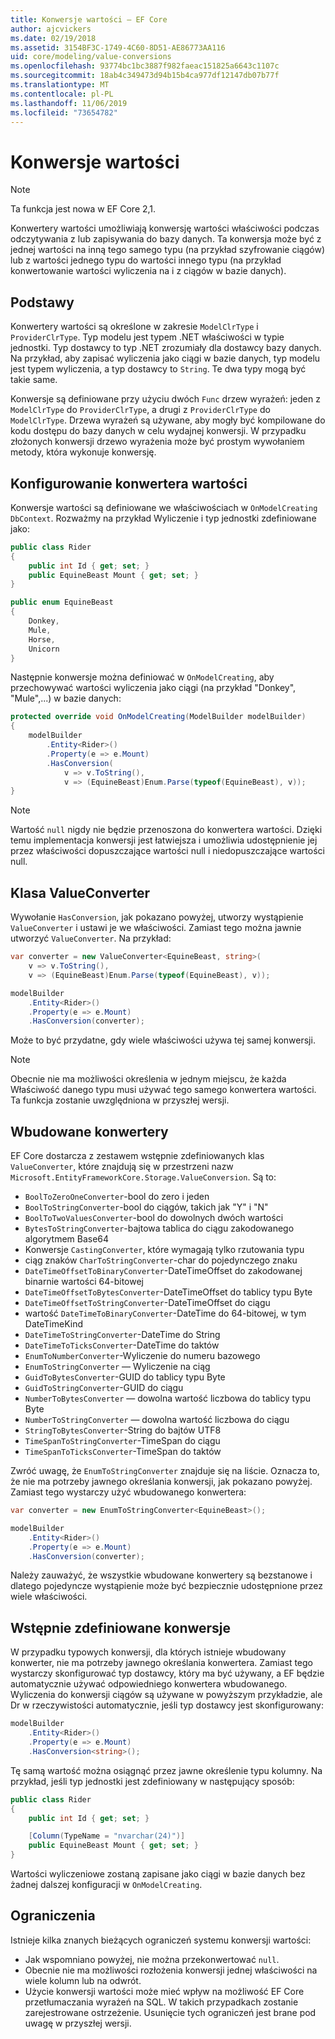 ```yaml
---
title: Konwersje wartości — EF Core
author: ajcvickers
ms.date: 02/19/2018
ms.assetid: 3154BF3C-1749-4C60-8D51-AE86773AA116
uid: core/modeling/value-conversions
ms.openlocfilehash: 93774bc1bc3887f982faeac151825a6643c1107c
ms.sourcegitcommit: 18ab4c349473d94b15b4ca977df12147db07b77f
ms.translationtype: MT
ms.contentlocale: pl-PL
ms.lasthandoff: 11/06/2019
ms.locfileid: "73654782"
---
```

# <a name="value-conversions"></a>Konwersje wartości

> [!NOTE]  
> Ta funkcja jest nowa w EF Core 2,1.

Konwertery wartości umożliwiają konwersję wartości właściwości podczas odczytywania z lub zapisywania do bazy danych. Ta konwersja może być z jednej wartości na inną tego samego typu (na przykład szyfrowanie ciągów) lub z wartości jednego typu do wartości innego typu (na przykład konwertowanie wartości wyliczenia na i z ciągów w bazie danych).

## <a name="fundamentals"></a>Podstawy

Konwertery wartości są określone w zakresie `ModelClrType` i `ProviderClrType`. Typ modelu jest typem .NET właściwości w typie jednostki. Typ dostawcy to typ .NET zrozumiały dla dostawcy bazy danych. Na przykład, aby zapisać wyliczenia jako ciągi w bazie danych, typ modelu jest typem wyliczenia, a typ dostawcy to `String`. Te dwa typy mogą być takie same.

Konwersje są definiowane przy użyciu dwóch `Func` drzew wyrażeń: jeden z `ModelClrType` do `ProviderClrType`, a drugi z `ProviderClrType` do `ModelClrType`. Drzewa wyrażeń są używane, aby mogły być kompilowane do kodu dostępu do bazy danych w celu wydajnej konwersji. W przypadku złożonych konwersji drzewo wyrażenia może być prostym wywołaniem metody, która wykonuje konwersję.

## <a name="configuring-a-value-converter"></a>Konfigurowanie konwertera wartości

Konwersje wartości są definiowane we właściwościach w `OnModelCreating` `DbContext`. Rozważmy na przykład Wyliczenie i typ jednostki zdefiniowane jako:

``` csharp
public class Rider
{
    public int Id { get; set; }
    public EquineBeast Mount { get; set; }
}

public enum EquineBeast
{
    Donkey,
    Mule,
    Horse,
    Unicorn
}
```

Następnie konwersje można definiować w `OnModelCreating`, aby przechowywać wartości wyliczenia jako ciągi (na przykład "Donkey", "Mule",...) w bazie danych:

``` csharp
protected override void OnModelCreating(ModelBuilder modelBuilder)
{
    modelBuilder
        .Entity<Rider>()
        .Property(e => e.Mount)
        .HasConversion(
            v => v.ToString(),
            v => (EquineBeast)Enum.Parse(typeof(EquineBeast), v));
}
```

> [!NOTE]  
> Wartość `null` nigdy nie będzie przenoszona do konwertera wartości. Dzięki temu implementacja konwersji jest łatwiejsza i umożliwia udostępnienie jej przez właściwości dopuszczające wartości null i niedopuszczające wartości null.

## <a name="the-valueconverter-class"></a>Klasa ValueConverter

Wywołanie `HasConversion`, jak pokazano powyżej, utworzy wystąpienie `ValueConverter` i ustawi je we właściwości. Zamiast tego można jawnie utworzyć `ValueConverter`. Na przykład:

``` csharp
var converter = new ValueConverter<EquineBeast, string>(
    v => v.ToString(),
    v => (EquineBeast)Enum.Parse(typeof(EquineBeast), v));

modelBuilder
    .Entity<Rider>()
    .Property(e => e.Mount)
    .HasConversion(converter);
```

Może to być przydatne, gdy wiele właściwości używa tej samej konwersji.

> [!NOTE]  
> Obecnie nie ma możliwości określenia w jednym miejscu, że każda Właściwość danego typu musi używać tego samego konwertera wartości. Ta funkcja zostanie uwzględniona w przyszłej wersji.

## <a name="built-in-converters"></a>Wbudowane konwertery

EF Core dostarcza z zestawem wstępnie zdefiniowanych klas `ValueConverter`, które znajdują się w przestrzeni nazw `Microsoft.EntityFrameworkCore.Storage.ValueConversion`. Są to:

* `BoolToZeroOneConverter`-bool do zero i jeden
* `BoolToStringConverter`-bool do ciągów, takich jak "Y" i "N"
* `BoolToTwoValuesConverter`-bool do dowolnych dwóch wartości
* `BytesToStringConverter`-bajtowa tablica do ciągu zakodowanego algorytmem Base64
* Konwersje `CastingConverter`, które wymagają tylko rzutowania typu
* ciąg znaków `CharToStringConverter`-char do pojedynczego znaku
* `DateTimeOffsetToBinaryConverter`-DateTimeOffset do zakodowanej binarnie wartości 64-bitowej
* `DateTimeOffsetToBytesConverter`-DateTimeOffset do tablicy typu Byte
* `DateTimeOffsetToStringConverter`-DateTimeOffset do ciągu
* wartość `DateTimeToBinaryConverter`-DateTime do 64-bitowej, w tym DateTimeKind
* `DateTimeToStringConverter`-DateTime do String
* `DateTimeToTicksConverter`-DateTime do taktów
* `EnumToNumberConverter`-Wyliczenie do numeru bazowego
* `EnumToStringConverter` — Wyliczenie na ciąg
* `GuidToBytesConverter`-GUID do tablicy typu Byte
* `GuidToStringConverter`-GUID do ciągu
* `NumberToBytesConverter` — dowolna wartość liczbowa do tablicy typu Byte
* `NumberToStringConverter` — dowolna wartość liczbowa do ciągu
* `StringToBytesConverter`-String do bajtów UTF8
* `TimeSpanToStringConverter`-TimeSpan do ciągu
* `TimeSpanToTicksConverter`-TimeSpan do taktów

Zwróć uwagę, że `EnumToStringConverter` znajduje się na liście. Oznacza to, że nie ma potrzeby jawnego określania konwersji, jak pokazano powyżej. Zamiast tego wystarczy użyć wbudowanego konwertera:

``` csharp
var converter = new EnumToStringConverter<EquineBeast>();

modelBuilder
    .Entity<Rider>()
    .Property(e => e.Mount)
    .HasConversion(converter);
```

Należy zauważyć, że wszystkie wbudowane konwertery są bezstanowe i dlatego pojedyncze wystąpienie może być bezpiecznie udostępnione przez wiele właściwości.

## <a name="pre-defined-conversions"></a>Wstępnie zdefiniowane konwersje

W przypadku typowych konwersji, dla których istnieje wbudowany konwerter, nie ma potrzeby jawnego określania konwertera. Zamiast tego wystarczy skonfigurować typ dostawcy, który ma być używany, a EF będzie automatycznie używać odpowiedniego konwertera wbudowanego. Wyliczenia do konwersji ciągów są używane w powyższym przykładzie, ale Dr w rzeczywistości automatycznie, jeśli typ dostawcy jest skonfigurowany:

``` csharp
modelBuilder
    .Entity<Rider>()
    .Property(e => e.Mount)
    .HasConversion<string>();
```

Tę samą wartość można osiągnąć przez jawne określenie typu kolumny. Na przykład, jeśli typ jednostki jest zdefiniowany w następujący sposób:

``` csharp
public class Rider
{
    public int Id { get; set; }

    [Column(TypeName = "nvarchar(24)")]
    public EquineBeast Mount { get; set; }
}
```

Wartości wyliczeniowe zostaną zapisane jako ciągi w bazie danych bez żadnej dalszej konfiguracji w `OnModelCreating`.

## <a name="limitations"></a>Ograniczenia

Istnieje kilka znanych bieżących ograniczeń systemu konwersji wartości:

* Jak wspomniano powyżej, nie można przekonwertować `null`.
* Obecnie nie ma możliwości rozłożenia konwersji jednej właściwości na wiele kolumn lub na odwrót.
* Użycie konwersji wartości może mieć wpływ na możliwość EF Core przetłumaczania wyrażeń na SQL. W takich przypadkach zostanie zarejestrowane ostrzeżenie.
Usunięcie tych ograniczeń jest brane pod uwagę w przyszłej wersji.
